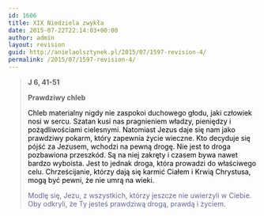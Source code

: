```yaml
---
id: 1606
title: XIX Niedziela zwykła
date: 2015-07-22T22:14:03+00:00
author: admin
layout: revision
guid: http://anielaolsztynek.pl/2015/07/1597-revision-4/
permalink: /2015/07/1597-revision-4/
---
```

> **J 6, 41-51**
> 
> **Prawdziwy chleb**
> 
> <span style="color: #000000;">Chleb materialny nigdy nie zaspokoi duchowego głodu, jaki człowiek nosi w sercu. Szatan kusi nas pragnieniem władzy, pieniędzy i pożądliwościami cielesnymi. Natomiast Jezus daje się nam jako prawdziwy pokarm, który zapewnia życie wieczne. Kto decyduje się pójść za Jezusem, wchodzi na pewną drogę. Nie jest to droga pozbawiona przeszkód. Są na niej zakręty i czasem bywa nawet bardzo wyboista. Jest to jednak droga, która prowadzi do właściwego celu. Chrześcijanie, którzy dają się karmić Ciałem i Krwią Chrystusa, mogą być pewni, że nie umrą na wieki.</span>
> 
> <span style="color: #666699;">Modlę się, Jezu, z wszystkich, którzy jeszcze nie uwierzyli w Ciebie. Oby odkryli, że Ty jesteś prawdziwą drogą, prawdą i życiem.</span>